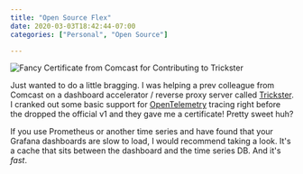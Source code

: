 ```yaml
---
title: "Open Source Flex"
date: 2020-03-03T18:42:44-07:00
categories: ["Personal", "Open Source"]

---
```


![Fancy Certificate from Comcast for Contributing to Trickster](/open-source-flex.png)

Just wanted to do a little bragging. I was helping a prev colleague from Comcast on a dashboard accelerator / reverse proxy server called [Trickster](https://github.com/Comcast/trickster). I cranked out some basic support for [OpenTelemetry](https://opentelemetry.io) tracing right before the dropped the official v1 and they gave me a certificate! Pretty sweet huh?

If you use Prometheus or another time series and have found that your Grafana dashboards are slow to load, I would recommend taking a look. It's a cache that sits between the dashboard and the time series DB. And it's *fast*.
